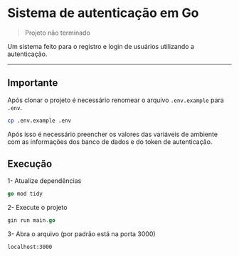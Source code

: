 # Sistema de autenticação em Go
> Projeto não terminado

Um sistema feito para o registro e login de usuários utilizando a autenticação.

---
## Importante
Após clonar o projeto é necessário renomear o arquivo `.env.example` para `.env`.

```bash
cp .env.example .env
```
Após isso é necessário preencher os valores das variáveis de ambiente com as informações dos banco de dados e do token de autenticação.

## Execução
1- Atualize dependências
```go
go mod tidy
```

2- Execute o projeto
```go
gin run main.go
```

3- Abra o arquivo (por padrão está na porta 3000)
```bash
localhost:3000
```
